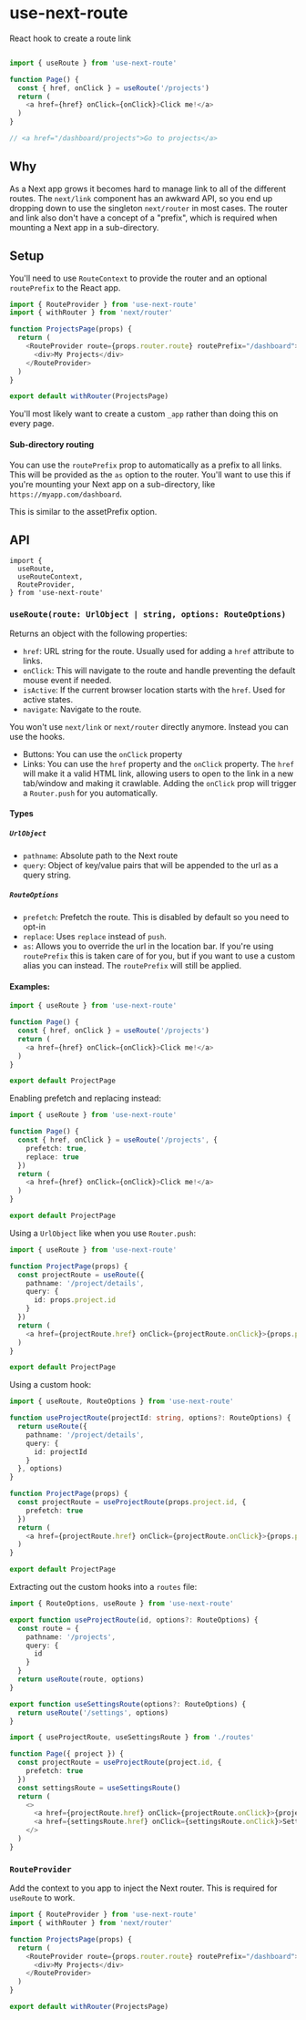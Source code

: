 # use-next-route

React hook to create a route link

```ts

import { useRoute } from 'use-next-route'

function Page() {
  const { href, onClick } = useRoute('/projects')
  return (
    <a href={href} onClick={onClick}>Click me!</a>
  )
}

// <a href="/dashboard/projects">Go to projects</a>
```

## Why

As a Next app grows it becomes hard to manage link to all of the different routes. The `next/link` component has an awkward API, so you end up dropping down to use the singleton `next/router` in most cases. The router and link also don't have a concept of a "prefix", which is required when mounting a Next app in a sub-directory. 

## Setup

You'll need to use `RouteContext` to provide the router and an optional `routePrefix` to the React app. 

```ts
import { RouteProvider } from 'use-next-route'
import { withRouter } from 'next/router'

function ProjectsPage(props) {
  return (
    <RouteProvider route={props.router.route} routePrefix="/dashboard">
      <div>My Projects</div>
    </RouteProvider>
  )
}

export default withRouter(ProjectsPage)
```

You'll most likely want to create a custom `_app` rather than doing this on every page.

#### Sub-directory routing

You can use the `routePrefix`  prop to automatically as a prefix to all links. This will be provided as the `as` option to the router. You'll want to use this if you're mounting your Next app on a sub-directory, like `https://myapp.com/dashboard`. 

This is similar to the assetPrefix option.

## API

```
import {
  useRoute,
  useRouteContext,
  RouteProvider,
} from 'use-next-route'
```

### `useRoute(route: UrlObject | string, options: RouteOptions)`

Returns an object with the following properties:

* `href`: URL string for the route. Usually used for adding a `href` attribute to links.
* `onClick`: This will navigate to the route and handle preventing the default mouse event if needed.
* `isActive`: If the current browser location starts with the `href`. Used for active states.
* `navigate`: Navigate to the route.

You won't use `next/link` or `next/router` directly anymore. Instead you can use the hooks. 

* Buttons: You can use the `onClick` property
* Links: You can use the `href` property and the `onClick` property. The `href` will make it a valid HTML link, allowing users to open to the link in a new tab/window and making it crawlable. Adding the `onClick` prop will trigger a `Router.push` for you automatically.

#### Types 
##### `UrlObject`

* `pathname`: Absolute path to the Next route
* `query`: Object of key/value pairs that will be appended to the url as a query string.

##### `RouteOptions`

* `prefetch`: Prefetch the route. This is disabled by default so you need to opt-in
* `replace`: Uses `replace` instead of `push`. 
* `as`: Allows you to override the url in the location bar. If you're using `routePrefix` this is taken care of for you, but if you want to use a custom alias you can instead. The `routePrefix` will still be applied.

#### Examples:

```ts
import { useRoute } from 'use-next-route'

function Page() {
  const { href, onClick } = useRoute('/projects')
  return (
    <a href={href} onClick={onClick}>Click me!</a>
  )
}

export default ProjectPage
```

Enabling prefetch and replacing instead:

```ts
import { useRoute } from 'use-next-route'

function Page() {
  const { href, onClick } = useRoute('/projects', {
    prefetch: true,
    replace: true
  })
  return (
    <a href={href} onClick={onClick}>Click me!</a>
  )
}

export default ProjectPage
```

Using a `UrlObject` like when you use `Router.push`:

```ts
import { useRoute } from 'use-next-route'

function ProjectPage(props) {
  const projectRoute = useRoute({
    pathname: '/project/details',
    query: {
      id: props.project.id
    }
  })
  return (
    <a href={projectRoute.href} onClick={projectRoute.onClick}>{props.project.name}</a>
  )
}

export default ProjectPage
```

Using a custom hook:

```ts
import { useRoute, RouteOptions } from 'use-next-route'

function useProjectRoute(projectId: string, options?: RouteOptions) {
  return useRoute({
    pathname: '/project/details',
    query: {
      id: projectId
    }
  }, options)
}

function ProjectPage(props) {
  const projectRoute = useProjectRoute(props.project.id, {
    prefetch: true
  })
  return (
    <a href={projectRoute.href} onClick={projectRoute.onClick}>{props.project.name}</a>
  )
}

export default ProjectPage
```

Extracting out the custom hooks into a `routes` file:

```ts
import { RouteOptions, useRoute } from 'use-next-route'

export function useProjectRoute(id, options?: RouteOptions) {
  const route = {
    pathname: '/projects',
    query: {
      id
    }
  }
  return useRoute(route, options)
}

export function useSettingsRoute(options?: RouteOptions) {
  return useRoute('/settings', options)
}
```

```ts
import { useProjectRoute, useSettingsRoute } from './routes'

function Page({ project }) {
  const projectRoute = useProjectRoute(project.id, {
    prefetch: true
  })
  const settingsRoute = useSettingsRoute()
  return (
    <>
      <a href={projectRoute.href} onClick={projectRoute.onClick}>{project.name}</a>
      <a href={settingsRoute.href} onClick={settingsRoute.onClick}>Settings</a>
    </>
  )
}
```

### `RouteProvider`

Add the context to you app to inject the Next router. This is required for `useRoute` to work. 

```ts
import { RouteProvider } from 'use-next-route'
import { withRouter } from 'next/router'

function ProjectsPage(props) {
  return (
    <RouteProvider route={props.router.route} routePrefix="/dashboard">
      <div>My Projects</div>
    </RouteProvider>
  )
}

export default withRouter(ProjectsPage)
```

